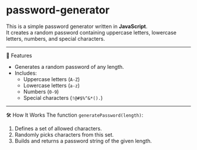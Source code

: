# password-generator

This is a simple password generator written in **JavaScript**.  
It creates a random password containing uppercase letters, lowercase letters, numbers, and special characters.

---

📌 Features
- Generates a random password of any length.
- Includes:
  - Uppercase letters (`A-Z`)
  - Lowercase letters (`a-z`)
  - Numbers (`0-9`)
  - Special characters (`!@#$%^&*().`)

---

🛠️ How It Works
The function `generatePassword(length)`:
1. Defines a set of allowed characters.
2. Randomly picks characters from this set.
3. Builds and returns a password string of the given length.
